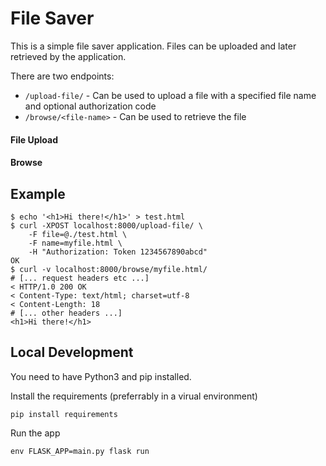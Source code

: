 
# File Saver

This is a simple file saver application.
Files can be uploaded and later retrieved by the application.

There are two endpoints:       
- `/upload-file/` - Can be used to upload a file with a specified file name and optional authorization code
- `/browse/<file-name>` - Can be used to retrieve the file


#### File Upload



#### Browse



## Example

```
$ echo '<h1>Hi there!</h1>' > test.html
$ curl -XPOST localhost:8000/upload-file/ \
    -F file=@./test.html \
    -F name=myfile.html \
    -H "Authorization: Token 1234567890abcd"
OK
$ curl -v localhost:8000/browse/myfile.html/
# [... request headers etc ...]
< HTTP/1.0 200 OK
< Content-Type: text/html; charset=utf-8
< Content-Length: 18
# [... other headers ...]
<h1>Hi there!</h1>
```


## Local Development

You need to have Python3 and pip installed.

Install the requirements (preferrably in a virual environment)
```
pip install requirements
```

Run the app
```
env FLASK_APP=main.py flask run
```

